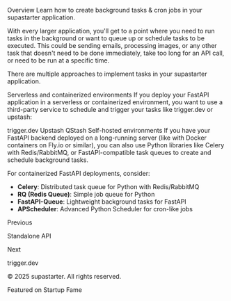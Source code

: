 Overview
Learn how to create background tasks & cron jobs in your supastarter application.

With every larger application, you'll get to a point where you need to run tasks in the background or want to queue up or schedule tasks to be executed. This could be sending emails, processing images, or any other task that doesn't need to be done immediately, take too long for an API call, or need to be run at a specific time.

There are multiple approaches to implement tasks in your supastarter application.

Serverless and containerized environments
If you deploy your FastAPI application in a serverless or containerized environment, you want to use a third-party service to schedule and trigger your tasks like trigger.dev or upstash:

trigger.dev
Upstash QStash
Self-hosted environments
If you have your FastAPI backend deployed on a long-running server (like with Docker containers on Fly.io or similar), you can also use Python libraries like Celery with Redis/RabbitMQ, or FastAPI-compatible task queues to create and schedule background tasks.

For containerized FastAPI deployments, consider:
- **Celery**: Distributed task queue for Python with Redis/RabbitMQ
- **RQ (Redis Queue)**: Simple job queue for Python
- **FastAPI-Queue**: Lightweight background tasks for FastAPI
- **APScheduler**: Advanced Python Scheduler for cron-like jobs

Previous

Standalone API

Next

trigger.dev

© 2025 supastarter. All rights reserved.

Featured on Startup Fame




